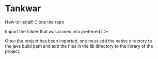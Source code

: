 # Tankwar

How to install!
Clone the repo

Import the folder that was cloned into preferred IDE

Once the project has been imported, one must add the native directory to the java build path and add the files in the lib directory to the library of the project.
